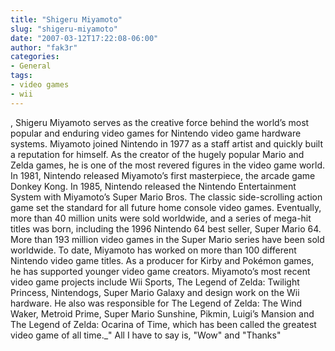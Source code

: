 ```yaml
---
title: "Shigeru Miyamoto"
slug: "shigeru-miyamoto"
date: "2007-03-12T17:22:08-06:00"
author: "fak3r"
categories:
- General
tags:
- video games
- wii
---
```


, Shigeru Miyamoto serves as the creative force behind the world’s most popular and enduring video games for Nintendo video game hardware systems.  Miyamoto joined Nintendo in 1977 as a staff artist and quickly built a reputation for himself. As the creator of the hugely popular Mario and Zelda games, he is one of the most revered figures in the video game world. In 1981, Nintendo released Miyamoto’s first masterpiece, the arcade game Donkey Kong. In 1985, Nintendo released the Nintendo Entertainment System with Miyamoto’s Super Mario Bros. The classic side-scrolling action game set the standard for all future home console video games. Eventually, more than 40 million units were sold worldwide, and a series of mega-hit titles was born, including the 1996 Nintendo 64 best seller, Super Mario 64. More than 193 million video games in the Super Mario series have been sold worldwide. To date, Miyamoto has worked on more than 100 different Nintendo video game titles. As a producer for Kirby and Pokémon games, he has supported younger video game creators. Miyamoto’s most recent video game projects include Wii Sports, The Legend of Zelda: Twilight Princess, Nintendogs, Super Mario Galaxy and design work on the Wii hardware. He also was responsible for The Legend of Zelda: The Wind Waker, Metroid Prime, Super Mario Sunshine, Pikmin, Luigi’s Mansion and The Legend of Zelda: Ocarina of Time, which has been called the greatest video game of all time._"  All I have to say is, "Wow" and "Thanks"
